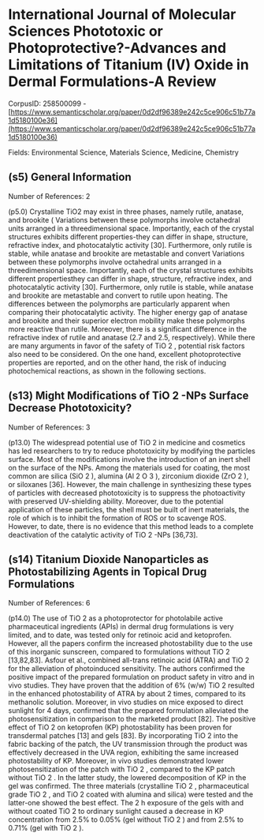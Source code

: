 # International Journal of Molecular Sciences Phototoxic or Photoprotective?-Advances and Limitations of Titanium (IV) Oxide in Dermal Formulations-A Review

CorpusID: 258500099 - [https://www.semanticscholar.org/paper/0d2df96389e242c5ce906c51b77a1d5180100e36](https://www.semanticscholar.org/paper/0d2df96389e242c5ce906c51b77a1d5180100e36)

Fields: Environmental Science, Materials Science, Medicine, Chemistry

## (s5) General Information
Number of References: 2

(p5.0) Crystalline TiO2 may exist in three phases, namely rutile, anatase, and brookite (  Variations between these polymorphs involve octahedral units arranged in a threedimensional space. Importantly, each of the crystal structures exhibits different properties-they can differ in shape, structure, refractive index, and photocatalytic activity [30]. Furthermore, only rutile is stable, while anatase and brookite are metastable and convert Variations between these polymorphs involve octahedral units arranged in a threedimensional space. Importantly, each of the crystal structures exhibits different propertiesthey can differ in shape, structure, refractive index, and photocatalytic activity [30]. Furthermore, only rutile is stable, while anatase and brookite are metastable and convert to rutile upon heating. The differences between the polymorphs are particularly apparent when comparing their photocatalytic activity. The higher energy gap of anatase and brookite and their superior electron mobility make these polymorphs more reactive than rutile. Moreover, there is a significant difference in the refractive index of rutile and anatase (2.7 and 2.5, respectively). While there are many arguments in favor of the safety of TiO 2 , potential risk factors also need to be considered. On the one hand, excellent photoprotective properties are reported, and on the other hand, the risk of inducing photochemical reactions, as shown in the following sections.
## (s13) Might Modifications of TiO 2 -NPs Surface Decrease Phototoxicity?
Number of References: 3

(p13.0) The widespread potential use of TiO 2 in medicine and cosmetics has led researchers to try to reduce phototoxicity by modifying the particles surface. Most of the modifications involve the introduction of an inert shell on the surface of the NPs. Among the materials used for coating, the most common are silica (SiO 2 ), alumina (Al 2 O 3 ), zirconium dioxide (ZrO 2 ), or siloxanes [36]. However, the main challenge in synthesizing these types of particles with decreased phototoxicity is to suppress the photoactivity with preserved UV-shielding ability. Moreover, due to the potential application of these particles, the shell must be built of inert materials, the role of which is to inhibit the formation of ROS or to scavenge ROS. However, to date, there is no evidence that this method leads to a complete deactivation of the catalytic activity of TiO 2 -NPs [36,73].
## (s14) Titanium Dioxide Nanoparticles as Photostabilizing Agents in Topical Drug Formulations
Number of References: 6

(p14.0) The use of TiO 2 as a photoprotector for photolabile active pharmaceutical ingredients (APIs) in dermal drug formulations is very limited, and to date, was tested only for retinoic acid and ketoprofen. However, all the papers confirm the increased photostability due to the use of this inorganic sunscreen, compared to formulations without TiO 2 [13,82,83]. Asfour et al., combined all-trans retinoic acid (ATRA) and TiO 2 for the alleviation of photoinduced sensitivity. The authors confirmed the positive impact of the prepared formulation on product safety in vitro and in vivo studies. They have proven that the addition of 6% (w/w) TiO 2 resulted in the enhanced photostability of ATRA by about 2 times, compared to its methanolic solution. Moreover, in vivo studies on mice exposed to direct sunlight for 4 days, confirmed that the prepared formulation alleviated the photosensitization in comparison to the marketed product [82]. The positive effect of TiO 2 on ketoprofen (KP) photostability has been proven for transdermal patches [13] and gels [83]. By incorporating TiO 2 into the fabric backing of the patch, the UV transmission through the product was effectively decreased in the UVA region, exhibiting the same increased photostability of KP. Moreover, in vivo studies demonstrated lower photosensitization of the patch with TiO 2 , compared to the KP patch without TiO 2 . In the latter study, the lowered decomposition of KP in the gel was confirmed. The three materials (crystalline TiO 2 , pharmaceutical grade TiO 2 , and TiO 2 coated with alumina and silica) were tested and the latter-one showed the best effect. The 2 h exposure of the gels with and without coated TiO 2 to ordinary sunlight caused a decrease in KP concentration from 2.5% to 0.05% (gel without TiO 2 ) and from 2.5% to 0.71% (gel with TiO 2 ).
